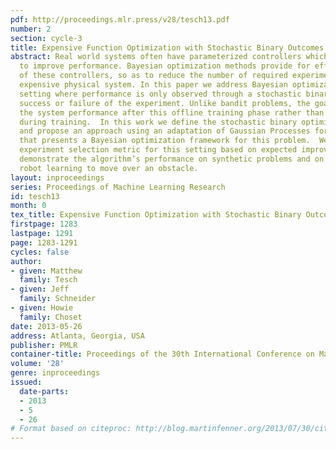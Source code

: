 ```yaml
---
pdf: http://proceedings.mlr.press/v28/tesch13.pdf
number: 2
section: cycle-3
title: Expensive Function Optimization with Stochastic Binary Outcomes
abstract: Real world systems often have parameterized controllers which can be tuned
  to improve performance. Bayesian optimization methods provide for efficient optimization
  of these controllers, so as to reduce the number of required experiments on the
  expensive physical system. In this paper we address Bayesian optimization in the
  setting where performance is only observed through a stochastic binary outcome –
  success or failure of the experiment. Unlike bandit problems, the goal is to maximize
  the system performance after this offline training phase rather than minimize regret
  during training.  In this work we define the stochastic binary optimization problem
  and propose an approach using an adaptation of Gaussian Processes for classification
  that presents a Bayesian optimization framework for this problem.  We propose an
  experiment selection metric for this setting based on expected improvement.  We
  demonstrate the algorithm’s performance on synthetic problems and on a real snake
  robot learning to move over an obstacle.
layout: inproceedings
series: Proceedings of Machine Learning Research
id: tesch13
month: 0
tex_title: Expensive Function Optimization with Stochastic Binary Outcomes
firstpage: 1283
lastpage: 1291
page: 1283-1291
cycles: false
author:
- given: Matthew
  family: Tesch
- given: Jeff
  family: Schneider
- given: Howie
  family: Choset
date: 2013-05-26
address: Atlanta, Georgia, USA
publisher: PMLR
container-title: Proceedings of the 30th International Conference on Machine Learning
volume: '28'
genre: inproceedings
issued:
  date-parts:
  - 2013
  - 5
  - 26
# Format based on citeproc: http://blog.martinfenner.org/2013/07/30/citeproc-yaml-for-bibliographies/
---
```

